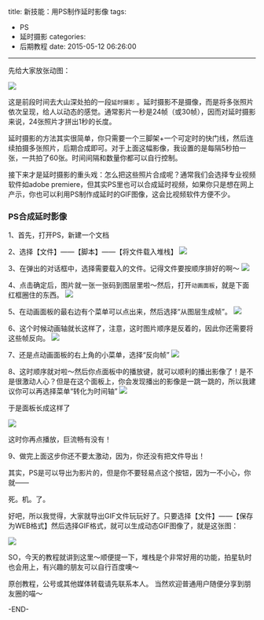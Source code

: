 title: 新技能：用PS制作延时影像
tags:
  - PS
  - 延时摄影
categories:
  - 后期教程
date: 2015-05-12 06:26:00
---
先给大家放张动图：

![](http://mmbiz.qlogo.cn/mmbiz/xBmfrfspdryoNLLVibmzulfpArjALKPb0jy51xLbXfatclj8BKxcJHGx93jVYtb0dDdwJtYJVSPkeOXh26FTaew/0)


这是前段时间去大山深处拍的一段`延时摄影`
。延时摄影不是摄像，而是将多张照片依次呈现，给人以动态的感觉。通常影片一秒是24帧（或30帧），因而对延时摄影来说，24张照片才拼出1秒的长度。

延时摄影的方法其实很简单，你只需要一个三脚架+一个可定时的快门线，然后连续拍摄多张照片，后期合成即可。对于上面这幅影像，我设置的是每隔5秒拍一张，一共拍了60张。时间间隔和数量你都可以自行控制。

接下来才是延时摄影的重头戏：怎么把这些照片合成呢？通常我们会选择专业视频软件如adobe premiere，但其实PS里也可以合成延时视频，如果你只是想在网上产示，你也可以利用PS制作成延时的GIF图像，这会比视频软件方便不少。

### PS合成延时影像

1、首先，打开PS，新建一个文档

2、选择【文件】——【脚本】——【将文件载入堆栈】
![](http://mmbiz.qlogo.cn/mmbiz/xBmfrfspdrxXuOV0JqcZaKW932B9AMm2icTqjoPCmhcZmIvx7gGicXxAPS7X3askyiaaibOKUL4tOEK8tozAZzR42w/0)

3、在弹出的对话框中，选择需要载入的文件。记得文件要按顺序排好的啊～
![](http://mmbiz.qlogo.cn/mmbiz/xBmfrfspdrxXuOV0JqcZaKW932B9AMm2g1eoUkbvbpbmKMcQ2gSiaXzpibKgK6HIuQn1WMN6mo8BMXxpIYjvef3g/0)

4、点击确定后，图片就一张一张码到图层里啦～然后，打开`动画面板`，就是下面红框圈住的东西。
![](http://mmbiz.qlogo.cn/mmbiz/xBmfrfspdrxXuOV0JqcZaKW932B9AMm2LQWRKYicNCsmga8RO7YJsZg3wIKU7JBG51cZCjawMjkIPZqbHStuAwQ/0)

5、在动画面板的最右边有个菜单可以点出来，然后选择“从图层生成帧”。
![](http://mmbiz.qlogo.cn/mmbiz/xBmfrfspdrxXuOV0JqcZaKW932B9AMm2Fk9zVtb9EicibZibbD1PcjiaEKpbP0xhHniaQn1J7zYaPjKlsjOiaWoQKXsQ/0)

6、这个时候动画轴就长这样了，注意，这时图片顺序是反着的，因此你还需要将这些帧反向。
![](http://mmbiz.qlogo.cn/mmbiz/xBmfrfspdrxXuOV0JqcZaKW932B9AMm2ems9TrnhRMIKUhPZFicuNP2rRN4tyJCDLOwauycpTIMLlzhs2FtX9WA/0)

7、还是点动画面板的右上角的小菜单，选择“反向帧”
![](http://mmbiz.qlogo.cn/mmbiz/xBmfrfspdrxXuOV0JqcZaKW932B9AMm21leFRQABDrjqb1yaMEydTDfPC3ic83fcdX0UTYicUbkns7exibP7ahUyw/0)

8、这时顺序就对啦～然后你点面板中的播放键，就可以顺利的播出影像了！是不是很激动人心？但是在这个面板上，你会发现播出的影像是一跳一跳的，所以我建议你可以再选择菜单“转化为时间轴”
![](http://mmbiz.qlogo.cn/mmbiz/xBmfrfspdrxXuOV0JqcZaKW932B9AMm2bg2n6HdJNHL8JJCGLyThMfOuOT75sSk6iaym2csBKkImNqNMX8abPFg/0)

于是面板长成这样了

![](http://mmbiz.qlogo.cn/mmbiz/xBmfrfspdrxXuOV0JqcZaKW932B9AMm2PKAibYgv9mDfDSRMOCFZWC3hup0XiahVb16QbNjcJd9cbZC25eDHZzJg/0)

这时你再点播放，巨流畅有没有！

9、做完上面这步你还不要太激动，因为，你还没有把文件导出！

其实，PS是可以导出为影片的，但是你不要轻易点这个按钮，因为一不小心，你就——

死。机。了。


好吧，所以我觉得，大家就导出GIF文件玩玩好了。只要选择【文件】——【保存为WEB格式】然后选择GIF格式，就可以生成动态GIF图像了，就是这张图：

![](http://mmbiz.qlogo.cn/mmbiz/xBmfrfspdryoNLLVibmzulfpArjALKPb0jy51xLbXfatclj8BKxcJHGx93jVYtb0dDdwJtYJVSPkeOXh26FTaew/0)

SO，今天的教程就讲到这里～顺便提一下，堆栈是个非常好用的功能，拍星轨时也会用上，有兴趣的朋友可以自行百度噢～

原创教程，公号或其他媒体转载请先联系本人。
当然欢迎普通用户随便分享到朋友圈的喵～

-END-